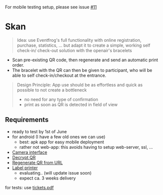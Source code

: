 For mobile testing setup, please see issue [#11](https://github.com/openair-cavaglia/skan/issues/11)

# Skan 
> Idea: use Eventfrog's full functionality with online registration, purchase, statistics, ... but adapt it to create a simple, working self check-in/ check-out solution with the openair's bracelets  

- Scan pre-existing QR code, then regenerate and send an automatic print order. 
- The bracelet with the QR can then be given to participant, who will be able to self check-in/checkout at the entrance.
 
> Design Principle: App use should be as effortless and quick as possible to not create a bottleneck 
> - no need for any type of confirmation 
> - print as soon as QR is detected in field of view

## Requirements
- ready to test by 1st of June
- for android (I have a few old ones we can use)
  - best: apk app for easy mobile deployment 
  - rather not web-app: this avoids having to setup web-server, ssl, ...
- [Camera interface](https://github.com/arnerb/skan/issues/4)
- [Decrypt QR](https://github.com/arnerb/skan/issues/3)
- [Regenerate QR from URL](https://github.com/arnerb/skan/issues/2)
- [Label printer](https://github.com/arnerb/skan/issues/1)
  - evaluating.. (will update issue soon)
  - expect ca. 3 weeks delivery


for tests: use [tickets.pdf](https://github.com/arnerb/skan/files/6409026/tickets.pdf)
